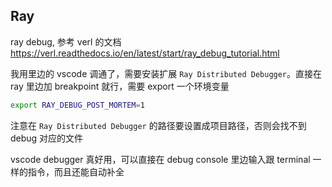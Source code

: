## Ray

ray debug, 参考 verl 的文档 https://verl.readthedocs.io/en/latest/start/ray_debug_tutorial.html 

我用里边的 vscode 调通了，需要安装扩展 `Ray Distributed Debugger`。直接在 ray 里边加 breakpoint 就行，需要 export 一个环境变量
```bash
export RAY_DEBUG_POST_MORTEM=1
```

注意在 `Ray Distributed Debugger` 的路径要设置成项目路径，否则会找不到 debug 对应的文件

vscode debugger 真好用，可以直接在 debug console 里边输入跟 terminal 一样的指令，而且还能自动补全





